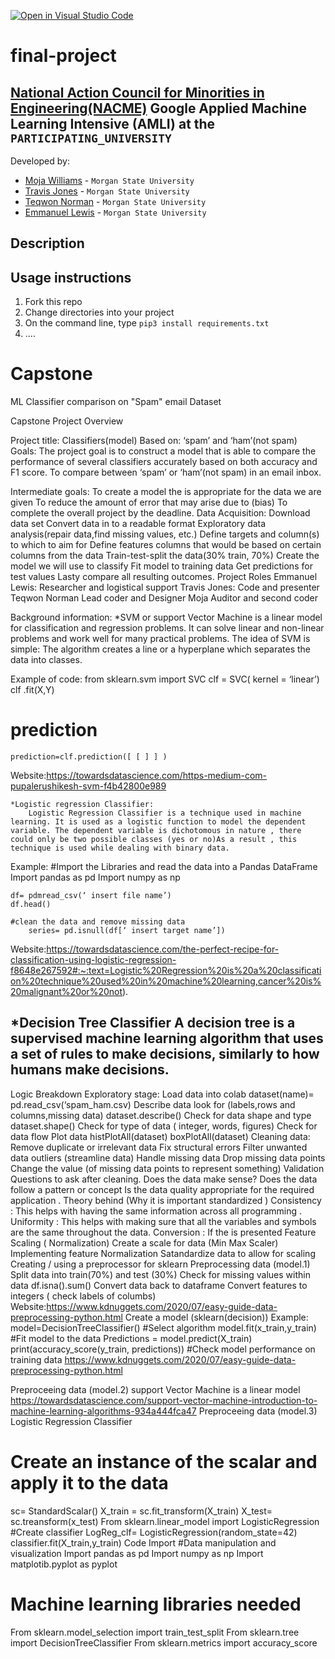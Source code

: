 [![Open in Visual Studio Code](https://classroom.github.com/assets/open-in-vscode-c66648af7eb3fe8bc4f294546bfd86ef473780cde1dea487d3c4ff354943c9ae.svg)](https://classroom.github.com/online_ide?assignment_repo_id=8127866&assignment_repo_type=AssignmentRepo)
<!--
Name of your teams' final project
-->
# final-project
## [National Action Council for Minorities in Engineering(NACME)](https://www.nacme.org) Google Applied Machine Learning Intensive (AMLI) at the `PARTICIPATING_UNIVERSITY`

<!--
List all of the members who developed the project and
link to each members respective GitHub profile
-->
Developed by: 
- [Moja Williams](https://github.com/Moja-afk) - `Morgan State University`
- [Travis Jones](https://github.com/TravisJones25) - `Morgan State University` 
- [Teqwon Norman](https://github.com/Teqwon-Norman) - `Morgan State University` 
- [Emmanuel Lewis](https://github.com/Emlew6) - `Morgan State University`

## Description
<!--
Give a short description on what your project accomplishes and what tools is uses. In addition, you can drop screenshots directly into your README file to add them to your README. Take these from your presentations.
-->

## Usage instructions
<!--
Give details on how to install fork and install your project. You can get all of the python dependencies for your project by typing `pip3 freeze requirements.txt` on the system that runs your project. Add the generated `requirements.txt` to this repo.
-->
1. Fork this repo
2. Change directories into your project
3. On the command line, type `pip3 install requirements.txt`
4. ....



# Capstone
ML Classifier comparison on "Spam" email Dataset


Capstone Project Overview

Project title:
	Classifiers(model) 
	Based on: ‘spam’ and ‘ham’(not spam)
Goals:
The project goal is to construct a model that is able to compare the performance of several classifiers accurately based on both accuracy and F1 score.
To compare between ‘spam’ or ‘ham’(not spam) in an email inbox.

Intermediate goals:
To create a model the is appropriate for the data we are given
To reduce the amount of error that may arise due to (bias)
To complete the overall project by the deadline.
Data Acquisition:
Download data set
Convert data in to a readable format
Exploratory data analysis(repair data,find missing values, etc.)
Define targets and column(s) to which to aim for 
Define features columns that would be based on certain columns from the data
Train-test-split the data(30% train, 70%)
Create the model we will use to classify 
Fit model to training data
Get predictions for test values
Lasty compare all resulting outcomes.
Project Roles 
	Emmanuel Lewis: 
Researcher and logistical support
Travis Jones:
	Code and presenter
Teqwon Norman
	Lead coder and Designer
Moja
	Auditor and second coder 

Background information:
	*SVM or support Vector Machine is a linear model for classification and regression problems. It can solve linear and non-linear problems and work well for many practical problems. The idea of SVM is simple: The algorithm creates a line or a hyperplane which separates the data into classes.

Example of code: 
	from  sklearn.svm import SVC
	clf = SVC( kernel = ‘linear’)
	clf .fit(X,Y)
# prediction
	prediction=clf.prediction([ [ ] ] )

Website:https://towardsdatascience.com/https-medium-com-pupalerushikesh-svm-f4b42800e989
 
	*Logistic regression Classifier:
		Logistic Regression Classifier is a technique used in machine learning. It is used as a logistic function to model the dependent variable. The dependent variable is dichotomous in nature , there could only be two possible classes (yes or no)As a result , this technique is used while dealing with binary data.
 
Example:
	#Import the Libraries and read the data into a Pandas DataFrame
	Import pandas as pd
	Import numpy as np
	
	df= pdmread_csv(‘ insert file name’)
	df.head()
	
	#clean the data and remove missing data
		series= pd.isnull(df[‘ insert target name’])
Website:https://towardsdatascience.com/the-perfect-recipe-for-classification-using-logistic-regression-f8648e267592#:~:text=Logistic%20Regression%20is%20a%20classification%20technique%20used%20in%20machine%20learning,cancer%20is%20malignant%20or%20not).

	
*Decision Tree Classifier
A decision tree is a supervised machine learning algorithm that uses a set of rules to make decisions, similarly to how humans make decisions.
------------------
Logic Breakdown
Exploratory stage:
Load data into colab
dataset(name)= pd.read_csv(‘spam_ham.csv)
Describe data look for (labels,rows and columns,missing data)
dataset.describe()
Check for data shape and type
dataset.shape()
Check for type of data ( integer, words, figures)
Check for data flow
Plot data
histPlotAll(dataset)
boxPlotAll(dataset)
Cleaning data:
Remove duplicate or irrelevant data
Fix structural errors
Filter unwanted data outliers (streamline data)
Handle missing data
Drop missing data points
Change the value (of missing data points to represent something)
Validation
Questions to ask after cleaning.
Does the data make sense?
Does the data follow a pattern or concept
Is the data quality appropriate for the required application .
Theory behind (Why it is important standardized )
Consistency : This helps with having the same information across all programming .
Uniformity : This helps with making sure that all the variables and symbols are the same throughout the data.
Conversion : If the is presented 
Feature Scaling ( Normalization)
Create a scale for data (Min Max Scaler)
Implementing feature Normalization
Satandardize data to allow for scaling
Creating / using a preprocessor for sklearn
Preprocessing data (model.1)
Split data into train(70%) and test (30%)
Check for missing values within data 
df.isna().sum()
Convert data back to dataframe 
Convert features to integers ( check labels of columbs)
Website:https://www.kdnuggets.com/2020/07/easy-guide-data-preprocessing-python.html
Create a model (sklearn(decision))
Example: model=DecisionTreeClassifier()
#Select algorithm
model.fit(x_train,y_train)
#Fit model  to the data
Predictions = model.predict(X_train)
print(accuracy_score(y_train, predictions))
#Check model performance on training data
https://www.kdnuggets.com/2020/07/easy-guide-data-preprocessing-python.html

Preproceeing data (model.2)
support Vector Machine is a linear model
https://towardsdatascience.com/support-vector-machine-introduction-to-machine-learning-algorithms-934a444fca47
Preproceeing data (model.3)
Logistic Regression Classifier 
# Create an instance of the scalar and apply it to the data
sc= StandardScalar()
X_train = sc.fit_transform(X_train)
X_test= sc.treansform(x_test)
From sklearn.linear_model import LogisticRegression
#Create classifier
LogReg_clf= LogisticRegression(random_state=42)
classifier.fit(X_train,y_train)
Code Import
#Data manipulation and visualization
Import pandas as pd
Import numpy as np
Import matplotib.pyplot as pyplot
# Machine learning libraries needed
From sklearn.model_selection import train_test_split
From sklearn.tree import DecisionTreeClassifier
From sklearn.metrics import accuracy_score
